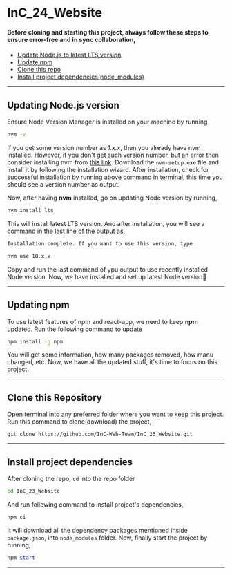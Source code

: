 # InC_24_Website

#### Before cloning and starting this project, always follow these steps to ensure error-free and in sync collaboration,

  - [Update Node.js to latest LTS version](https://github.com/InC-Web-Team/InC_23_Website/edit/main/README.md#updating-nodejs-version)
  - [Update npm](https://github.com/InC-Web-Team/InC_23_Website/edit/main/README.md#updating-npm)
  - [Clone this repo](https://github.com/InC-Web-Team/InC_23_Website/edit/main/README.md#clone-this-repository)
  - [Install project dependencies(node_modules)](https://github.com/InC-Web-Team/InC_23_Website/edit/main/README.md#install-project-dependencies)
---
## Updating Node.js version
Ensure Node Version Manager is installed on your machine by running
```bash
nvm -v
```
If you get some version number as _1.x.x_, then you already have nvm installed. However, if you don't get such version number, but an error then consider installing nvm from [this link](https://github.com/coreybutler/nvm-windows/releases/download/1.1.10/nvm-setup.exe). Download the `nvm-setup.exe` file and install it by following the installation wizard.
After installation, check for successful installation by running above command in terminal, this time you should see a version number as output.

Now, after having **nvm** installed, go on updating Node version by running,
```bash
nvm install lts
```
This will install latest LTS version. And after installation, you will see a command in the last line of the output as,
```bash
Installation complete. If you want to use this version, type

nvm use 18.x.x
```
Copy and run the last command of ypu output to use recently installed Node version.
Now, we have installed and set up latest Node version🤘

---
## Updating npm
To use latest features of npm and react-app, we need to keep **npm** updated. Run the following command to update
```bash
npm install -g npm
```
You will get some information, how many packages removed, how manu changed, etc.
Now, we have all the updated stuff, it's time to focus on this project.

---
## Clone this Repository
Open terminal into any preferred folder where you want to keep this project. Run this command to clone(download) the project,
```git
git clone https://github.com/InC-Web-Team/InC_23_Website.git
```
---
## Install project dependencies
After cloning the repo, `cd` into the repo folder
```bash
cd InC_23_Website
```
And run following command to install project's dependencies,
```bash
npm ci
```
It will download all the dependency packages mentioned inside `package.json`, into `node_modules` folder.
Now, finally start the project by running,
```powershell
npm start
```
---
